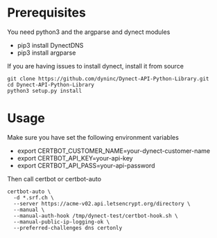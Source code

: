 Prerequisites
=============

You need python3 and the argparse and dynect modules
- pip3 install DynectDNS
- pip3 install argparse

If you are having issues to install dynect, install it from source

    git clone https://github.com/dyninc/Dynect-API-Python-Library.git
    cd Dynect-API-Python-Library
    python3 setup.py install


Usage
=====

Make sure you have set the following environment variables
- export CERTBOT_CUSTOMER_NAME=your-dynect-customer-name
- export CERTBOT_API_KEY=your-api-key
- export CERTBOT_API_PASS=your-api-password


Then call certbot or certbot-auto

    certbot-auto \
      -d *.srf.ch \
      --server https://acme-v02.api.letsencrypt.org/directory \
      --manual \
      --manual-auth-hook /tmp/dynect-test/certbot-hook.sh \
      --manual-public-ip-logging-ok \
      --preferred-challenges dns certonly
